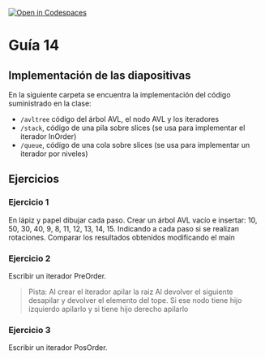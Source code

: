 [![Open in Codespaces](https://classroom.github.com/assets/launch-codespace-7f7980b617ed060a017424585567c406b6ee15c891e84e1186181d67ecf80aa0.svg)](https://classroom.github.com/open-in-codespaces?assignment_repo_id=11278248)
# Guía 14
## Implementación de las diapositivas

En la siguiente carpeta se encuentra la implementación del código suministrado en la clase:

- `/avltree` código del árbol AVL, el nodo AVL y los iteradores
- `/stack`, código de una pila sobre slices (se usa para implementar el iterador InOrder)
- `/queue`, código de una cola sobre slices (se usa para implementar un iterador por niveles)

## Ejercicios

### Ejercicio 1
En lápiz y papel dibujar cada paso. Crear un árbol AVL vacío e insertar: 10, 50, 30, 40, 9, 8, 11, 12, 13, 14, 15. Indicando a cada paso si se realizan rotaciones. Comparar los resultados obtenidos modificando el main

### Ejercicio 2
Escribir un iterador PreOrder.
> Pista: Al crear el iterador apilar la raiz
> Al devolver el siguiente desapilar y devolver el elemento del tope. Si ese nodo tiene hijo izquierdo apilarlo y si tiene hijo derecho apilarlo

### Ejercicio 3
Escribir un iterador PosOrder.
